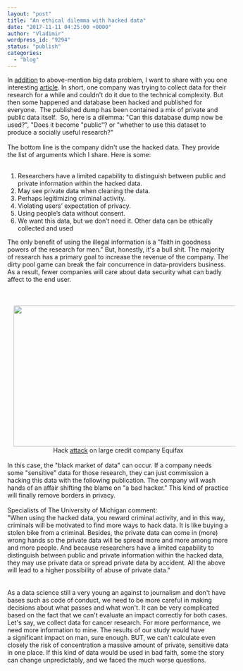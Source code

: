 ```yaml
---
layout: "post"
title: "An ethical dilemma with hacked data"
date: "2017-11-11 04:25:00 +0000"
author: "Vladimir"
wordpress_id: "9294"
status: "publish"
categories:
  - "blog"
---
```


<!-- Original WordPress Content (processed for shortcodes and media links) -->
<div dir="ltr" style="text-align: left;">
In <a href="https://rand-return.blogspot.com/2017/06/privacy-is-new-luxury.html">addition</a> to above-mention big data problem, I want to share with you one interesting <a href="/media/2016/10/Patreon-Case-Study.pdf">article</a>. In short, one company was trying to collect data for their research for a while and couldn't&nbsp;do&nbsp;it due to the technical complexity. But then some happened and database been hacked and published for everyone.&nbsp; The published dump has been contained a mix of private and public data itself.&nbsp; So, here is a dilemma: "Can this database dump now be used?", "Does it become "public"? or "whether to use this dataset to produce a socially useful research?"<br />
<br />
The bottom line is the company didn't use the hacked data. They provide the list of arguments which I share. Here is some:<br />
<br />
<ol style="text-align: left;">
<li>Researchers have a limited capability to distinguish between public and private information within the hacked data.&nbsp;</li>
<li>May see private data when cleaning the data.</li>
<li>Perhaps legitimizing criminal activity.&nbsp;</li>
<li>Violating users’ expectation of privacy.&nbsp;</li>
<li>Using people’s data without consent.&nbsp;</li>
<li>We want this data, but we don’t need it. Other data can be ethically collected and used</li>
</ol>
<div>
The only benefit of using the illegal information is a "faith in goodness powers of the research for men." But, honestly, it's a bull shit. The majority of research has a primary goal to increase the revenue of the company. The dirty pool game can break the fair concurrence in data-providers business. As a result, fewer companies&nbsp;will care about data security what can badly affect to the end user.</div>
<div>
<br />
<br /></div>
<div>
<br /></div>
<div>
<div style="clear: both; text-align: center;">
<a href="/media/2017/11/2017-11-10_22-03-06.png" style="margin-left: 1em; margin-right: 1em;"><img border="0" data-original-height="631" data-original-width="1256" height="320" src="/media/2017/11/2017-11-10_22-03-06-300x151.png" width="640" /></a></div>
<div style="clear: both; text-align: center;">
Hack <a href="https://www.nytimes.com/2017/09/07/business/equifax-cyberattack.html">attack</a> on large credit company Equifax</div>
<br class="Apple-interchange-newline" />
In this case, the "black market of data" can occur. If a company needs some "sensitive" data for those research, they can just commission a hacking this data with the following publication. The company will wash hands of an affair shifting the blame on "a bad hacker." This kind of practice will finally remove borders in privacy.</div>
<div>
<br /></div>
<div>
Specialists of The University of Michigan comment:</div>
<div>
</div>
<div>
<div>
"When using the hacked data, you reward criminal activity, and in this&nbsp;way, criminals will be motivated to find more ways to hack data. It is like buying a stolen bike from a criminal. Besides, the private data can come in (more) wrong hands so the private data will be spread more and more among more and more people. And because researchers have a limited capability to distinguish between public and private information within the hacked data, they may use private data or spread private data by accident. All the above will lead to a higher&nbsp;possibility&nbsp;of abuse of private data."</div>
</div>
<div>
<br /></div>
<div>
<br /></div>
<div>
As a data science still a very young an against to journalism and don't have bases such as&nbsp;code of conduct, we need to be more careful in making decisions about what passes and what won't. It can be very complicated based on the fact that we can't evaluate an impact correctly for both cases. Let's say, we collect data for cancer&nbsp;research. For more performance, we need more information to mine. The results of our study would&nbsp;have a&nbsp;significant&nbsp;impact on&nbsp;man, sure enough. BUT, we can't calculate&nbsp;even closely the risk of concentration a massive amount of private, sensitive&nbsp;data in one place. If this kind of data would be used in bad faith, some the story can change unpredictably, and we faced the much worse questions.&nbsp;</div>
</div>